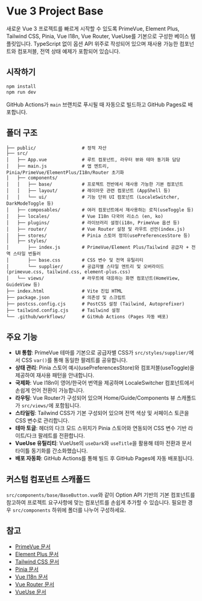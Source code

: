 # Vue 3 Project Base

새로운 Vue 3 프로젝트를 빠르게 시작할 수 있도록 PrimeVue, Element Plus, Tailwind CSS, Pinia, Vue I18n, Vue Router, VueUse를 기본으로 구성한 베이스 템플릿입니다. TypeScript 없이 옵션 API 위주로 작성되어 있으며 재사용 가능한 컴포넌트와 컴포저블, 전역 상태 예제가 포함되어 있습니다.

## 시작하기

```bash
npm install
npm run dev
```

GitHub Actions가 `main` 브랜치로 푸시될 때 자동으로 빌드하고 GitHub Pages로 배포합니다.

## 폴더 구조

```
├── public/                 # 정적 자산
├── src/
│   ├── App.vue             # 루트 컴포넌트, 라우터 뷰와 테마 동기화 담당
│   ├── main.js             # 앱 엔트리, Pinia/PrimeVue/ElementPlus/I18n/Router 초기화
│   ├── components/
│   │   ├── base/           # 프로젝트 전반에서 재사용 가능한 기본 컴포넌트
│   │   ├── layout/         # 레이아웃 관련 컴포넌트 (AppShell 등)
│   │   └── ui/             # 기능 단위 UI 컴포넌트 (LocaleSwitcher, DarkModeToggle 등)
│   ├── composables/        # 여러 컴포넌트에서 재사용하는 로직(useToggle 등)
│   ├── locales/            # Vue I18n 다국어 리소스 (en, ko)
│   ├── plugins/            # 라이브러리 설정(i18n, PrimeVue 옵션 등)
│   ├── router/             # Vue Router 설정 및 라우트 선언(index.js)
│   ├── stores/             # Pinia 스토어 정의(usePreferencesStore 등)
│   ├── styles/
│       ├── index.js        # PrimeVue/Element Plus/Tailwind 공급자 + 전역 스타일 번들러
│       ├── base.css        # CSS 변수 및 전역 유틸리티
│       └── supplier/       # 공급자별 스타일 엔트리 및 오버라이드 (primevue.css, tailwind.css, element-plus.css)
│   └── views/              # 라우트에 대응하는 화면 컴포넌트(HomeView, GuideView 등)
├── index.html              # Vite 진입 HTML
├── package.json            # 의존성 및 스크립트
├── postcss.config.cjs      # PostCSS 설정 (Tailwind, Autoprefixer)
├── tailwind.config.cjs     # Tailwind 설정
└── .github/workflows/      # GitHub Actions (Pages 자동 배포)
```

## 주요 기능

- **UI 통합**: PrimeVue 테마를 기본으로 공급자별 CSS가 `src/styles/supplier/`에서 CSS `var()`를 통해 동일한 팔레트를 공유합니다.
- **상태 관리**: Pinia 스토어 예시(usePreferencesStore)와 컴포저블(useToggle)을 제공하여 재사용 패턴을 안내합니다.
- **국제화**: Vue I18n이 영어/한국어 번역을 제공하며 LocaleSwitcher 컴포넌트에서 손쉽게 언어 전환이 가능합니다.
- **라우팅**: Vue Router가 구성되어 있으며 Home/Guide/Components 뷰 스캐폴드가 `src/views/`에 포함됩니다.
- **스타일링**: Tailwind CSS가 기본 구성되어 있으며 전역 색상 및 서페이스 토큰을 CSS 변수로 관리합니다.
- **테마 토글**: 헤더의 다크 모드 스위치가 Pinia 스토어와 연동되어 CSS 변수 기반 라이트/다크 팔레트를 전환합니다.
- **VueUse 유틸리티**: VueUse의 `useDark`와 `useTitle`을 활용해 테마 전환과 문서 타이틀 동기화를 간소화했습니다.
- **배포 자동화**: GitHub Actions를 통해 빌드 후 GitHub Pages에 자동 배포됩니다.

## 커스텀 컴포넌트 스캐폴드

`src/components/base/BaseButton.vue`와 같이 Option API 기반의 기본 컴포넌트를 참고하여 프로젝트 요구사항에 맞는 컴포넌트를 손쉽게 추가할 수 있습니다. 필요한 경우 `src/components` 하위에 폴더를 나누어 구성하세요.

## 참고

- [PrimeVue 문서](https://primevue.org/)
- [Element Plus 문서](https://element-plus.org/)
- [Tailwind CSS 문서](https://tailwindcss.com/)
- [Pinia 문서](https://pinia.vuejs.org/)
- [Vue I18n 문서](https://vue-i18n.intlify.dev/)
- [Vue Router 문서](https://router.vuejs.org/)
- [VueUse 문서](https://vueuse.org/)

